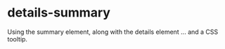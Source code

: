 # details-summary
 Using the summary element, along with the details element ... and a CSS tooltip.
